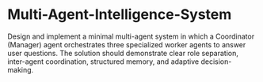 # Multi-Agent-Intelligence-System
Design and implement a minimal multi-agent system in which a Coordinator (Manager)  agent orchestrates three specialized worker agents to answer user questions. The  solution should demonstrate clear role separation, inter-agent coordination, structured  memory, and adaptive decision-making. 
